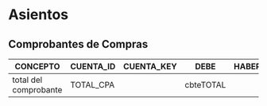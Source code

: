 # Asientos

## Comprobantes de Compras

CONCEPTO | CUENTA_ID | CUENTA_KEY   | DEBE | HABER
---------|-----------|--------------|------|----------
total del comprobante | TOTAL_CPA |      | cbteTOTAL 
